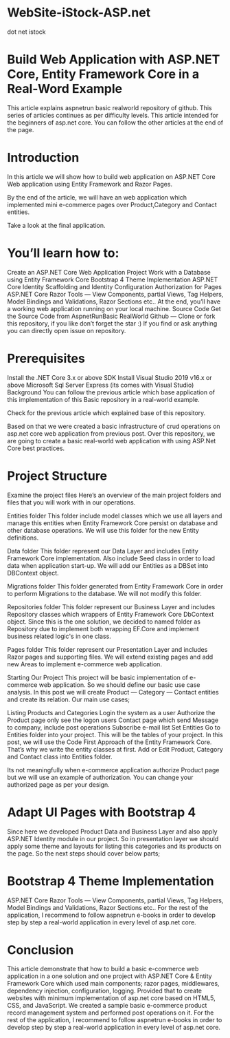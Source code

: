 # WebSite-iStock-ASP.net
dot net istock


# Build Web Application with ASP.NET Core, Entity Framework Core in a Real-Word Example 
This article explains aspnetrun basic realworld repository of github. This series of articles continues as per difficulty levels. This article intended for the beginners of asp.net core. You can follow the other articles at the end of the page.

# Introduction
In this article we will show how to build web application on ASP.NET Core Web application using Entity Framework and Razor Pages.

By the end of the article, we will have an web application which implemented mini e-commerce pages over Product,Category and Contact entities.

Take a look at the final application.


# You’ll learn how to:

Create an ASP.NET Core Web Application Project
Work with a Database using Entity Framework Core
Bootstrap 4 Theme Implementation
ASP.NET Core Identity Scaffolding and Identity Configuration
Authorization for Pages
ASP.NET Core Razor Tools — View Components, partial Views, Tag Helpers, Model Bindings and Validations, Razor Sections etc..
At the end, you’ll have a working web application running on your local machine.
Source Code
Get the Source Code from AspnetRunBasic RealWorld Github — Clone or fork this repository, if you like don’t forget the star :) If you find or ask anything you can directly open issue on repository.

# Prerequisites
Install the .NET Core 3.x or above SDK
Install Visual Studio 2019 v16.x or above
Microsoft Sql Server Express (its comes with Visual Studio)
Background
You can follow the previous article which base application of this implementation of this Basic repository in a real-world example.

Check for the previous article which explained base of this repository.

Based on that we were created a basic infrastructure of crud operations on asp.net core web application from previous post. Over this repository, we are going to create a basic real-world web application with using ASP.Net Core best practices.


# Project Structure
Examine the project files
Here’s an overview of the main project folders and files that you will work with in our operations.

Entities folder
This folder include model classes which we use all layers and manage this entities when Entity Framework Core persist on database and other database operations. We will use this folder for the new Entity definitions.

Data folder
This folder represent our Data Layer and includes Entity Framework Core implementation. Also include Seed class in order to load data when application start-up. We will add our Entities as a DBSet into DBContext object.

Migrations folder
This folder generated from Entity Framework Core in order to perform Migrations to the database. We will not modify this folder.

Repositories folder
This folder represent our Business Layer and includes Repository classes which wrappers of Entity Framework Core DbContext object. Since this is the one solution, we decided to named folder as Repository due to implement both wrapping EF.Core and implement business related logic's in one class.

Pages folder
This folder represent our Presentation Layer and includes Razor pages and supporting files. We will extend existing pages and add new Areas to implement e-commerce web application.

Starting Our Project
This project will be basic implementation of e-commerce web application. So we should define our basic use case analysis. In this post we will create Product — Category — Contact entities and create its relation. Our main use cases;

Listing Products and Categories
Login the system as a user
Authorize the Product page only see the logon users
Contact page which send Message to company, include post operations
Subscribe e-mail list
Set Entities
Go to Entities folder into your project. This will be the tables of your project. In this post, we will use the Code First Approach of the Entity Framework Core. That’s why we write the entity classes at first.
Add or Edit Product, Category and Contact class into Entities folder.

Its not meaningfully when e-commerce application authorize Product page but we will use an example of authorization. You can change your authorized page as per your design.

# Adapt UI Pages with Bootstrap 4
Since here we developed Product Data and Business Layer and also apply ASP.NET Identity module in our project. So in presentation layer we should apply some theme and layouts for listing this categories and its products on the page.
So the next steps should cover below parts;

# Bootstrap 4 Theme Implementation
ASP.NET Core Razor Tools — View Components, partial Views, Tag Helpers, Model Bindings and Validations, Razor Sections etc..
For the rest of the application, I recommend to follow aspnetrun e-books in order to develop step by step a real-world application in every level of asp.net core.

# Conclusion
This article demonstrate that how to build a basic e-commerce web application in a one solution and one project with ASP.NET Core & Entity Framework Core which used main components; razor pages, middlewares, dependency injection, configuration, logging. Provided that to create websites with minimum implementation of asp.net core based on HTML5, CSS, and JavaScript. We created a sample basic e-commerce product record management system and performed post operations on it.
For the rest of the application, I recommend to follow aspnetrun e-books in order to develop step by step a real-world application in every level of asp.net core.
